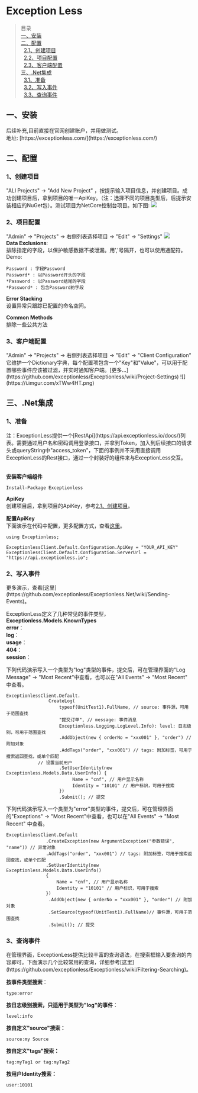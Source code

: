 # Exception Less #
> 目录<br>
> [一、安装](#1)<br>
> [二、配置](#2)<br>
> &nbsp;&nbsp;[2.1、创建项目](#2.1)<br>
> &nbsp;&nbsp;[2.2、项目配置](#2.2)<br>
> &nbsp;&nbsp;[2.3、客户端配置](#2.3)<br>
> [三、.Net集成](#3)<br>
> &nbsp;&nbsp;[3.1、准备](#3.1)<br>
> &nbsp;&nbsp;[3.2、写入事件](#3.2)<br>
> &nbsp;&nbsp;[3.3、查询事件](#3.3)<br>

<h2 id="1">一、安装</h2>
后续补充,目前直接在官网创建账户，并用做测试。<br>
地址: [https://exceptionless.com/](https://exceptionless.com/)

<h2 id="2">二、配置</h2>
<h3 id="2.1">1、创建项目</h3>

  "ALl Projects" -> "Add New Project" ，按提示输入项目信息，并创建项目。成功创建项目后，拿到项目的唯一ApiKey。（注：选择不同的项目类型后，后提示安装相应的NuGet包）。测试项目为NetCore控制台项目。如下图:
  ![](https://i.imgur.com/GTtT7Oz.png)
<br>

<h3 id="2.2">2、项目配置</h3>

"Admin" -> "Projects" -> 右侧列表选择项目 -> "Edit" -> "Settings"
![](https://i.imgur.com/KGoj3Wv.png)
<br>
**Data Exclusions**: <br>
排除指定的字段，以保护敏感数据不被泄漏。用','号隔开，也可以使用通配符。Demo:
<pre><code>Password : 字段Password
Password* : 以Password开头的字段
*Password : 以Password结尾的字段
*Password* : 包含Password的字段</code></pre>

**Error Stacking**<br>
设置异常只跟踪已配置的命名空间。<br>

**Common Methods**<br>
排除一些公共方法<br>

<h3 id="2.3">3、客户端配置</h3>
"Admin" -> "Projects" -> 右侧列表选择项目 -> "Edit" -> "Client Configuration"<br>
它维护一个Dictionary字典，每个配置项包含一个"Key"和"Value"，可以用于配置哪些事件应该被过滤，并实时通知客户端。[更多...](https://github.com/exceptionless/Exceptionless/wiki/Project-Settings)
![](https://i.imgur.com/xTWw4HT.png)
<br>


<h2 id="3">三、.Net集成</h2>
<h3 id="3.1">1、准备</h3>
注：ExceptionLess提供一个[RestApi](https://api.exceptionless.io/docs/)列表。需要通过用户名和密码调用登录接口，并拿到Token，加入到后续接口的请求头或queryString中"access_token"，下面的事例并不采用直接调用ExceptionLess的Rest接口，通过一个封装好的组件来与ExceptionLess交互。<br><br>

**安装客户端组件**
<pre><code>Install-Package Exceptionless</code></pre>

**ApiKey**<br>
创建项目后，拿到项目的ApiKey，参考[2.1、创建项目](#2.1)。

  **配置ApiKey<br>**
下面演示在代码中配置，更多配置方式，查看[这里](https://github.com/exceptionless/Exceptionless.Net/wiki/Configuration#exceptionlessclient-configuration)。<br>
<pre><code>using Exceptionless;

ExceptionlessClient.Default.Configuration.ApiKey = "YOUR_API_KEY"
ExceptionlessClient.Default.Configuration.ServerUrl = "https://api.exceptionless.io";</code></pre>

<h3 id="3.2">2、写入事件</h3>
更多演示，查看[这里](https://github.com/exceptionless/Exceptionless.Net/wiki/Sending-Events)。
<br>

ExceptionLess定义了几种常见的事件类型， **Exceptionless.Models.KnownTypes**<br>
**error**：<br>
**log**：<br>
**usage**：<br>
**404**：<br>
**session**：<br>

下列代码演示写入一个类型为"log"类型的事件，提交后，可在管理界面的"Log Message" -> "Most Recent"中查看，也可以在"All Events" -> "Most Recent" 中查看。<br>
<pre><code>ExceptionlessClient.Default.
                CreateLog(
                    typeof(UnitTest1).FullName, // source: 事件源，可用于范围查找
                    "提交订单", // message: 事件消息
                    Exceptionless.Logging.LogLevel.Info): level: 日志级别，可用于范围查找
                    .AddObject(new { orderNo = "xxx001" }, "order") // 附加对象
                    .AddTags("order", "xxx001") // tags: 附加标签，可用于搜索返回查找，或单个匹配                    
		    // 设置当前用户
                    .SetUserIdentity(new Exceptionless.Models.Data.UserInfo() { 
                         Name = "cnf", // 用户显示名称
                         Identity = "10101" // 用户标识，可用于搜索
                    })
                    .Submit(); // 提交
</code></pre>

下列代码演示写入一个类型为"error"类型的事件，提交后，可在管理界面的"Exceptions" -> "Most Recent"中查看，也可以在"All Events" -> "Most Recent" 中查看。<br>
<pre><code>ExceptionlessClient.Default
               .CreateException(new ArgumentException("参数错误", "name")) // 异常对象
               .AddTags("order", "xxx001") // tags: 附加标签，可用于搜索返回查找，或单个匹配                    
               .SetUserIdentity(new Exceptionless.Models.Data.UserInfo()
               {
                   Name = "cnf", // 用户显示名称
                   Identity = "10101" // 用户标识，可用于搜索
               })
                .AddObject(new { orderNo = "xxx001" }, "order") // 附加对象    
                .SetSource(typeof(UnitTest1).FullName)// 事件源，可用于范围查找                 
                .Submit(); // 提交
</code></pre>

<h3 id="3.3">3、查询事件</h3>
在管理界面，ExceptionLess提供比较丰富的查询语法，在搜索框输入要查询的内容即可。下面演示几个比较常用的查询，详细参考[这里](https://github.com/exceptionless/Exceptionless/wiki/Filtering-Searching)。<br>

**按事件类型搜索**：
<pre><code>type:error</code></pre>
**按日志级别搜索，只适用于类型为"log"的事件**：
<pre><code>level:info</code></pre>
**按自定义"source"搜索：**
<pre><code>source:my Source</code></pre>
**按自定义"tags"搜索：**
<pre><code>tag:myTag1 or tag:myTag2</code></pre>
**按用户Identity搜索：**
<pre><code>user:10101</code></pre>


